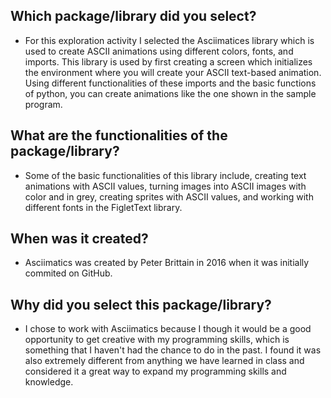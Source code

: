 ## Which package/library did you select?

 - For this exploration activity I selected the Asciimatices library which is used to create ASCII animations using different colors, fonts, and imports. This library is used by first creating a screen which initializes the environment where you will create your ASCII text-based animation. Using different functionalities of these imports and the basic functions of python, you can create animations like the one shown in the sample program.

## What are the functionalities of the package/library?

- Some of the basic functionalities of this library include, creating text animations with ASCII values, turning images into ASCII images with color and in grey, creating sprites with ASCII values, and working with different fonts in the FigletText library.

## When was it created?

- Asciimatics was created by Peter Brittain in 2016 when it was initially commited on GitHub.

## Why did you select this package/library?

- I chose to work with Asciimatics because I though it would be a good opportunity to get creative with my programming skills, which is something that I haven't had the chance to do in the past. I found it was also extremely different from anything we have learned in class and considered it a great way to expand my programming skills and knowledge.
